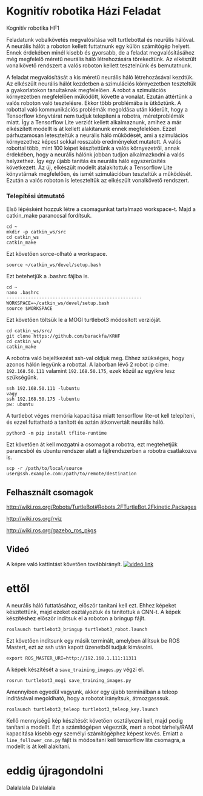 # Kognitív robotika Házi Feladat
Kognitív robotika HF1

Feladatunk vobalkövetés megvalósítása volt turtlebottal és neurűlis hálóval.
A neurális hálót a roboton kellett futtatnunk egy külön számítógép helyett.
Ennek érdekében minél kisebb és gyorsabb, de a feladat megvalósításához még megfelelő méretű neurális háló létrehozására törekedtünk.
Az elkészült vonalkövető rendszert a valós roboton kellett tesztelnünk és bemutatnunk.

A feladat megvalósítását a kis méretű neurális háló létrehozásával kezdtük. 
Az elkészült neurális hálót kezdetben a szimulációs környezetben teszteltük a gyakorlatokon tanultaknak megfelelően.
A robot a szimulációs környezetben megfelelően működött, követte a vonalat.
Ezután áttértünk a valós roboton való tesztelésre. 
Ekkor több problémába is ütköztünk. A robottal való kommunikációs problémák megoldása után kiderült, hogy a Tensorflow könyvtárat nem tudjuk telepíteni a robotra,
méretproblémák miatt. Így a Tensorflow Lite verziót kellett alkalmaznunk, amihez a már elkészített modellt is át kellett alakítanunk ennek megfelelően.
Ezzel párhuzamosan leteszteltük a neurális háló működését, ami a szimulációs környezethez képest sokkal rosszabb eredményeket mutatott.
A valós robottal több, mint 100 képet készítettünk a valós környezetről, annak érdekében, hogy a neurális hálónk jobban tudjon alkalmazkodni a valós helyzethez.
Így egy újabb tanítás és neurális háló egyszerűsítés következett.
Az új, elkészült modellt átalakítottuk a Tensorflow Lite könyvtárnak megfelelően, és ismét szimulációban teszteltük a működését.
Ezután a valós roboton is leteszteltük az elkészült vonalkövető rendszert.



### Telepítési útmutató
Első lépésként hozzuk létre a csomagunkat tartalmazó workspace-t. Majd a catkin_make paranccsal fordítsuk.
```
cd ~
mkdir -p catkin_ws/src
cd catkin_ws
catkin_make
```
Ezt követően sorce-olható a workspace.
```
source ~/catkin_ws/devel/setup.bash
```
Ezt betehetjük a .bashrc fájlba is.
```
cd ~
nano .bashrc
--------------------------------------------------
WORKSPACE=~/catkin_ws/devel/setup.bash
source $WORKSPACE
```
Ezt követően töltsük le a MOGI turtlebot3 módosított verzióját.
```
cd catkin_ws/src/
git clone https://github.com/barackfa/KRHF
cd catkin_ws/ 
catkin_make
```


A robotra való bejeltkezést ssh-val oldjuk meg. Ehhez szükséges, hogy azonos hálón legyünk a robottal. A laborban lévő 2 robot ip címe: ```192.168.50.111``` valamint ```192.168.50.175```, ezek közül az egyikre lesz szükségünk.
```
ssh 192.168.50.111 -lubuntu
vagy
ssh 192.168.50.175 -lubuntu
pw: ubuntu
```
A turtlebot véges memória kapacitása miatt tensorflow lite-ot kell telepíteni, és ezzel futtatható a tanított és aztán átkonvertált neurális háló. 
```
python3 -m pip install tflite-runtime
```
Ezt követően át kell mozgatni a csomagot a robotra, ezt megtehetjük parancsból és ubuntu rendszer alatt a fájlrendszerben a robotra csatlakozva is.
```
scp -r /path/to/local/source user@ssh.example.com:/path/to/remote/destination 
```


## Felhasznált csomagok
http://wiki.ros.org/Robots/TurtleBot#Robots.2FTurtleBot.2Fkinetic.Packages

http://wiki.ros.org/rviz

http://wiki.ros.org/gazebo_ros_pkgs



## Videó

A képre való kattintást követően továbbirányít.
[![videó link](https://i3.ytimg.com/vi/cpri8pE5wGg/maxresdefault.jpg)](https://youtu.be/cpri8pE5wGg)



# ettől
A neurális háló futtatásához, először tanítani kell ezt. Ehhez képeket készítettünk, majd ezeket osztályoztuk és tanítottuk a CNN-t.
A képek készítéshez először indítsuk el a roboton a bringup fájlt.
```
roslaunch turtlebot3_bringup turtlebot3_robot.launch
```
Ezt követően indítsunk egy másik terminált, amelyben állítsuk be ROS Mastert, ezt az ssh után kapott üzenetből tudjuk kimásolni.
```
export ROS_MASTER_URI=http://192.168.1.111:11311
```
A képek készítését a ```save_training_images.py``` végzi el.

```
rosrun turtlebot3_mogi save_training_images.py
```
Amennyiben egyedül vagyunk, akkor egy újabb terminálban a teleop indításával megoldható, hogy a robotot irányítsuk, átmozgasssuk.
```
roslaunch turtlebot3_teleop turtlebot3_teleop_key.launch
```

Kellő mennyiségű kép készítését követően osztályozni kell, majd pedig tanítani a modellt. Ezt a számítógépen végezzük, mert a robot tárhely/RAM kapacitása kisebb egy személyi számítógéphez képest kevés. Emiatt a ```line_follower_cnn.py``` fájlt is módosítani kell tensorflow lite csomagra, a modellt is át kell alakítani.
# eddig újragondolni

Dalalalala
Dalalalala






